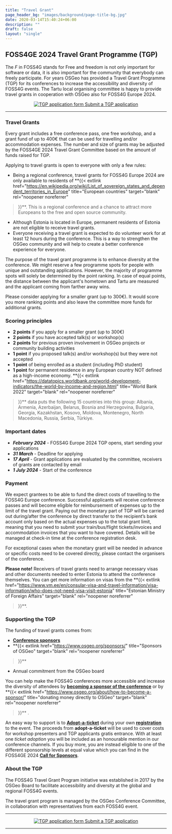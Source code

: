 ```yaml
---
title: "Travel Grant"
page_header_bg: "images/background/page-title-bg.jpg"
date: 2020-03-14T15:40:24+06:00
description: ""
draft: false
layout: "single"
---
```


## FOSS4GE 2024 Travel Grant Programme (TGP)
The _F_ in FOSS4G stands for Free and freedom is not only important for software
or data, it is also important for the community that everybody can freely
participate. For years OSGeo has provided a Travel Grant Programme (TGP) for
its conferences to increase the accessibility and diversity of FOSS4G events.
The Tartu local organising committee is happy to provide travel grants in
cooperation with OSGeo also for FOSS4G Europe 2024.

<center>
    <a href="https://docs.google.com/forms/d/e/1FAIpQLSeF-Fpu-JmScQoWNCdorjRpQtxbZtyc0Arr1Cn6ghFTSqiaNw/viewform"
        class="btn btn-primary btn-lg"
        target="blank" rel="noopener noreferrer"
        style="padding:32px;margin-top:30px;margin-bottom:30px">
        <img src="https://2024.europe.foss4g.org/images/icon/form-icon.png" alt="TGP application form">
    <span>Submit a TGP application</span></a>
</center>
<hr>

### Travel Grants
Every grant includes a free conference pass, one free workshop, and a grant
fund of up to 400€ that can be used for travelling and/or accommodation expenses.
The number and size of grants may be adjusted by the FOSS4GE 2024
Travel Grant Committee based on the amount of funds raised for TGP.

Applying to travel grants is open to everyone with only a few rules:
- Being a regional conference, travel grants for FOSS4G Europe 2024 are only
available to residents of
**{{<
    extlink href="https://en.wikipedia.org/wiki/List_of_sovereign_states_and_dependent_territories_in_Europe"
    title="European countries"
    target="blank"
    rel="noopener noreferrer"
>}}**. This is a regional conference and
a chance to attract more Europeans to the free and open source community.
- Although Estonia is located in Europe, permanent residents of Estonia are not
eligible to receive travel grants.
- Everyone receiving a travel grant is expected to do volunteer work for at
least 12 hours during the conference. This is a way to strengthen the OSGeo
community and will help to create a better conference experience for everyone.

The purpose of the travel grant programme is to enhance diversity at the
conference. We might reserve a few programme spots for people with unique and
outstanding applications. However, the majority of programme spots will solely
be determined by the point ranking. In case of equal points, the distance
between the applicant's hometown and Tartu are measured and the applicant
coming from farther away wins.

Please consider applying for a smaller grant (up to 300€). It would score you
more ranking points and also leave the committee more funds for additional
grants.

### Scoring principles

- **2 points** if you apply for a smaller grant (up to 300€)
- **2 points** if you have accepted talk(s) or workshop(s)
- **2 points** for previous proven involvement in OSGeo projects or community
building activities
- **1 point** if you proposed talk(s) and/or workshop(s) but they were not accepted
- **1 point** of being enrolled as a student (including PhD student)
- **1 point** for permanent residence in any European country NOT defined as a
high-income economy.
**{{<
    extlink href="https://datatopics.worldbank.org/world-development-indicators/the-world-by-income-and-region.html"
    title="World Bank 2022"
    target="blank"
    rel="noopener noreferrer"
>}}**
data puts the following 15 countries into this group: Albania, Armenia,
Azerbaijan, Belarus, Bosnia and Herzegovina, Bulgaria, Georgia, Kazakhstan,
Kosovo, Moldova, Montenegro, North Macedonia, Russia, Serbia, Türkiye.

### Important dates
- **_February 2024_** - FOSS4G Europe 2024 TGP opens, start sending your applications
- **_31 March_** - Deadline for applying
- **_17 April_** - Grant applications are evaluated by the committee, receivers
of grants are contacted by email
- **_1 July 2024_** - Start of the conference

### Payment
We expect grantees to  be able to fund the direct costs of travelling to the
FOSS4G Europe conference. Successful applicants will receive conference passes
and will become eligible for reimbursement of expenses up to the limit of the
travel grant. Paying out the monetary part of TGP will be carried out
during/after the conference by direct transfer to the recipient’s bank account
only based on the actual expenses up to the total grant limit, meaning that you
need to submit your train/bus/flight tickets/invoices and accommodation invoices
that you want to have covered. Details will be managed at check-in time at the
conference registration desk.

For exceptional cases when the monetary grant will be needed in advance or
specific costs need to be covered directly, please contact the organisers of
the conference.

**Please note!** Receivers of travel grants need to arrange necessary visas and
other documents needed to enter Estonia to attend the conference themselves.
You can get more information on visas from the
**{{<
    extlink href="https://www.vm.ee/en/consular-visa-and-travel-information/visa-information/who-does-not-need-visa-visit-estonia"
    title="Estonian Ministry of Foreign Affairs"
    target="blank"
    rel="noopener noreferrer"
>}}**.

### Supporting the TGP
The funding of travel grants comes from:
- [**Conference sponsors**](../../sponsors/)
- **{{<
    extlink href="https://www.osgeo.org/sponsors/"
    title="Sponsors of OSGeo"
    target="blank"
    rel="noopener noreferrer"
>}}**
- Annual commitment from the  OSGeo board

You can help make the FOSS4G conferences more accessible and increase the
diversity of attendees by
[**becoming a sponsor of the conference**](../../call-for-sponsors/)
or by
**{{<
    extlink href="https://www.osgeo.org/about/how-to-become-a-sponsor/"
    title="donating money directly to OSGeo"
    target="blank"
    rel="noopener noreferrer"
>}}** .

An easy way to support is to
[**Adopt-a-ticket**](../../registration/adopt-a-ticket/) during your own
[**registration**](../../registration/) to the event. The
proceeds from **adopt-a-ticket** will be used to cover costs
for workshop presenters and TGP applicants gratis entrance. With at least one
_ticket adoption_ you will be included as an honourable mention in our
conference channels. If you buy more, you are instead eligible to one of the
different sponsorship levels at equal value which you can find in the FOSS4GE 2024
[**Call for Sponsors**](../../call-for-sponsors/).

### About the TGP
The FOSS4G Travel Grant Program initiative was established in 2017 by the OSGeo
Board to facilitate accessibility and diversity at the global and regional
FOSS4G events.

The travel grant program is managed by the OSGeo Conference Committee, in
collaboration with representatives from each FOSS4G event.

<hr>
<center>
    <a href="https://docs.google.com/forms/d/e/1FAIpQLSeF-Fpu-JmScQoWNCdorjRpQtxbZtyc0Arr1Cn6ghFTSqiaNw/viewform"
        class="btn btn-primary btn-lg"
        target="blank" rel="noopener noreferrer"
        style="padding:32px;margin-top:30px;margin-bottom:30px">
        <img src="https://2024.europe.foss4g.org/images/icon/form-icon.png" alt="TGP application form">
    <span>Submit a TGP application</span></a>
</center>
<hr>
